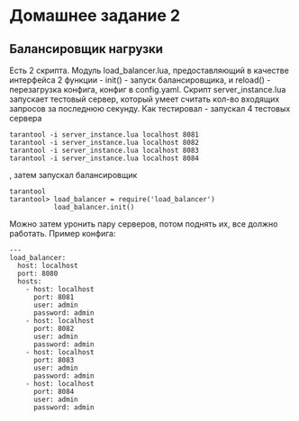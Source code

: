 # Домашнее задание 2
## Балансировщик нагрузки
Есть 2 скрипта. Модуль load_balancer.lua, предоставляющий в качестве интерфейса 2 функции - init() - запуск балансировщика, и reload() - перезагрузка конфига, конфиг в config.yaml. Скрипт server_instance.lua запускает тестовый сервер, который умеет считать кол-во входящих запросов за последнюю секунду.
Как тестировал - запускал 4 тестовых сервера
```
tarantool -i server_instance.lua localhost 8081
tarantool -i server_instance.lua localhost 8082
tarantool -i server_instance.lua localhost 8083
tarantool -i server_instance.lua localhost 8084
```
, затем запускал балансировщик
```
tarantool
tarantool> load_balancer = require('load_balancer')
           load_balancer.init()
```
Можно затем уронить пару серверов, потом поднять их, все должно работать.
Пример конфига:
```
---
load_balancer:
  host: localhost
  port: 8080
  hosts:
    - host: localhost
      port: 8081
      user: admin
      password: admin
    - host: localhost
      port: 8082
      user: admin
      password: admin
    - host: localhost
      port: 8083
      user: admin
      password: admin
    - host: localhost
      port: 8084
      user: admin
      password: admin
```